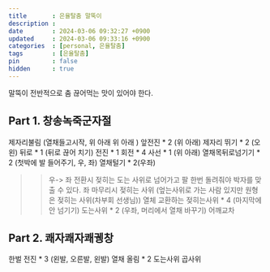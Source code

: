 ```yaml
---
title       : 은율탈춤 말뚝이
description : 
date        : 2024-03-06 09:32:27 +0900
updated     : 2024-03-06 09:33:16 +0900
categories  : [personal, 은율탈춤]
tags        : [은율탈춤]
pin         : false
hidden      : true
---
```


말뚝이 전반적으로 춤 끊어먹는 맛이 있어야 한다.

## Part 1. 창송녹죽군자절
제자리불림 (열채들고시작, 위 아래 위 아래 )
앞전진 * 2 (위 아래)
제자리 뛰기 * 2 (오 왼)
뒤로 * 1 (뒤로 끊어 치기)
전진 * 1 회전 * 4 사선 * 1 (위 아래)
열채목뒤로넘기기 * 2 (첫박에 발 들어주기, 우, 좌)
열채털기 * 2(우좌)
>> 우-> 좌 전환시 젖히는 도는 사위로 넘어가고 팔 한번 돌려줘야 박자를 맞출 수 있다.
>> 좌 마무리시 젖히는 사위 (엎는사위로 가는 사람 있지만 원형은 젖히는 사위(차부회 선생님))
열체 교환하는 젖히는사위 * 4 (마지막에 안 넘기기)
도는사위 * 2 (우좌, 머리에서 열채 바꾸기)
어깨교차

## Part 2. 쾌자쾌자쾌궹창 
한벌 전진 * 3 (왼발, 오른발, 왼발)
열채 올림 * 2 도는사위 곱사위